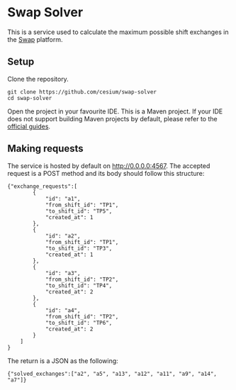 # Swap Solver

This is a service used to calculate the maximum possible shift exchanges in the [Swap](https://github.com/cesium/swap) platform.

## Setup

Clone the repository.

```
git clone https://github.com/cesium/swap-solver
cd swap-solver
```

Open the project in your favourite IDE. This is a Maven project. If your IDE does not support building Maven projects by default, please refer to the [official guides](https://maven.apache.org/guides/getting-started/).


## Making requests

The service is hosted by default on http://0.0.0.0:4567. The accepted request is a POST method and its body should follow this structure:

```
{"exchange_requests":[
		{
			"id": "a1",
			"from_shift_id": "TP1",
			"to_shift_id": "TP5",
			"created_at": 1
		},
		{
			"id": "a2",
			"from_shift_id": "TP1",
			"to_shift_id": "TP3",
			"created_at": 1
		},
		{
			"id": "a3",
			"from_shift_id": "TP2",
			"to_shift_id": "TP4",
			"created_at": 2
		},
		{
			"id": "a4",
			"from_shift_id": "TP2",
			"to_shift_id": "TP6",
			"created_at": 2
		}
	]
}
```

The return is a JSON as the following:

```
{"solved_exchanges":["a2", "a5", "a13", "a12", "a11", "a9", "a14", "a7"]}
```